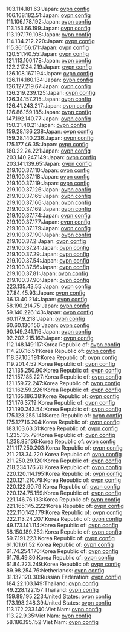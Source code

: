 103.114.181.63:Japan: [ovpn config](vpn/103_114_181_63.ovpn)  
106.168.182.51:Japan: [ovpn config](vpn/106_168_182_51.ovpn)  
111.106.178.192:Japan: [ovpn config](vpn/111_106_178_192.ovpn)  
113.153.66.199:Japan: [ovpn config](vpn/113_153_66_199.ovpn)  
113.197.179.108:Japan: [ovpn config](vpn/113_197_179_108.ovpn)  
114.134.212.220:Japan: [ovpn config](vpn/114_134_212_220.ovpn)  
115.36.156.171:Japan: [ovpn config](vpn/115_36_156_171.ovpn)  
120.51.140.55:Japan: [ovpn config](vpn/120_51_140_55.ovpn)  
121.113.100.178:Japan: [ovpn config](vpn/121_113_100_178.ovpn)  
122.217.34.219:Japan: [ovpn config](vpn/122_217_34_219.ovpn)  
126.108.167.194:Japan: [ovpn config](vpn/126_108_167_194.ovpn)  
126.114.180.134:Japan: [ovpn config](vpn/126_114_180_134.ovpn)  
126.127.219.67:Japan: [ovpn config](vpn/126_127_219_67.ovpn)  
126.219.239.125:Japan: [ovpn config](vpn/126_219_239_125.ovpn)  
126.34.157.215:Japan: [ovpn config](vpn/126_34_157_215.ovpn)  
126.41.243.217:Japan: [ovpn config](vpn/126_41_243_217.ovpn)  
126.86.159.185:Japan: [ovpn config](vpn/126_86_159_185.ovpn)  
147.192.140.77:Japan: [ovpn config](vpn/147_192_140_77.ovpn)  
150.31.40.21:Japan: [ovpn config](vpn/150_31_40_21.ovpn)  
159.28.136.238:Japan: [ovpn config](vpn/159_28_136_238.ovpn)  
159.28.140.236:Japan: [ovpn config](vpn/159_28_140_236.ovpn)  
175.177.46.35:Japan: [ovpn config](vpn/175_177_46_35.ovpn)  
180.22.24.221:Japan: [ovpn config](vpn/180_22_24_221.ovpn)  
203.140.247.149:Japan: [ovpn config](vpn/203_140_247_149.ovpn)  
203.141.139.65:Japan: [ovpn config](vpn/203_141_139_65.ovpn)  
219.100.37.110:Japan: [ovpn config](vpn/219_100_37_110.ovpn)  
219.100.37.118:Japan: [ovpn config](vpn/219_100_37_118.ovpn)  
219.100.37.119:Japan: [ovpn config](vpn/219_100_37_119.ovpn)  
219.100.37.126:Japan: [ovpn config](vpn/219_100_37_126.ovpn)  
219.100.37.165:Japan: [ovpn config](vpn/219_100_37_165.ovpn)  
219.100.37.166:Japan: [ovpn config](vpn/219_100_37_166.ovpn)  
219.100.37.169:Japan: [ovpn config](vpn/219_100_37_169.ovpn)  
219.100.37.174:Japan: [ovpn config](vpn/219_100_37_174.ovpn)  
219.100.37.177:Japan: [ovpn config](vpn/219_100_37_177.ovpn)  
219.100.37.179:Japan: [ovpn config](vpn/219_100_37_179.ovpn)  
219.100.37.190:Japan: [ovpn config](vpn/219_100_37_190.ovpn)  
219.100.37.2:Japan: [ovpn config](vpn/219_100_37_2.ovpn)  
219.100.37.24:Japan: [ovpn config](vpn/219_100_37_24.ovpn)  
219.100.37.29:Japan: [ovpn config](vpn/219_100_37_29.ovpn)  
219.100.37.54:Japan: [ovpn config](vpn/219_100_37_54.ovpn)  
219.100.37.56:Japan: [ovpn config](vpn/219_100_37_56.ovpn)  
219.100.37.81:Japan: [ovpn config](vpn/219_100_37_81.ovpn)  
219.100.37.90:Japan: [ovpn config](vpn/219_100_37_90.ovpn)  
223.135.43.55:Japan: [ovpn config](vpn/223_135_43_55.ovpn)  
27.84.45.93:Japan: [ovpn config](vpn/27_84_45_93.ovpn)  
36.13.40.214:Japan: [ovpn config](vpn/36_13_40_214.ovpn)  
58.190.214.75:Japan: [ovpn config](vpn/58_190_214_75.ovpn)  
59.140.226.143:Japan: [ovpn config](vpn/59_140_226_143.ovpn)  
60.117.9.218:Japan: [ovpn config](vpn/60_117_9_218.ovpn)  
60.60.130.156:Japan: [ovpn config](vpn/60_60_130_156.ovpn)  
90.149.241.116:Japan: [ovpn config](vpn/90_149_241_116.ovpn)  
92.202.215.162:Japan: [ovpn config](vpn/92_202_215_162.ovpn)  
112.148.149.117:Korea Republic of: [ovpn config](vpn/112_148_149_117.ovpn)  
114.207.16.51:Korea Republic of: [ovpn config](vpn/114_207_16_51.ovpn)  
118.37.105.191:Korea Republic of: [ovpn config](vpn/118_37_105_191.ovpn)  
119.201.4.52:Korea Republic of: [ovpn config](vpn/119_201_4_52.ovpn)  
121.135.250.90:Korea Republic of: [ovpn config](vpn/121_135_250_90.ovpn)  
121.157.185.227:Korea Republic of: [ovpn config](vpn/121_157_185_227.ovpn)  
121.159.72.247:Korea Republic of: [ovpn config](vpn/121_159_72_247.ovpn)  
121.162.59.226:Korea Republic of: [ovpn config](vpn/121_162_59_226.ovpn)  
121.165.186.38:Korea Republic of: [ovpn config](vpn/121_165_186_38.ovpn)  
121.176.37.19:Korea Republic of: [ovpn config](vpn/121_176_37_19.ovpn)  
121.190.243.54:Korea Republic of: [ovpn config](vpn/121_190_243_54.ovpn)  
175.123.255.141:Korea Republic of: [ovpn config](vpn/175_123_255_141.ovpn)  
175.127.16.204:Korea Republic of: [ovpn config](vpn/175_127_16_204.ovpn)  
183.103.63.31:Korea Republic of: [ovpn config](vpn/183_103_63_31.ovpn)  
1.235.135.79:Korea Republic of: [ovpn config](vpn/1_235_135_79.ovpn)  
1.238.83.136:Korea Republic of: [ovpn config](vpn/1_238_83_136.ovpn)  
211.117.250.203:Korea Republic of: [ovpn config](vpn/211_117_250_203.ovpn)  
211.213.34.220:Korea Republic of: [ovpn config](vpn/211_213_34_220.ovpn)  
211.250.29.120:Korea Republic of: [ovpn config](vpn/211_250_29_120.ovpn)  
218.234.176.78:Korea Republic of: [ovpn config](vpn/218_234_176_78.ovpn)  
220.120.114.195:Korea Republic of: [ovpn config](vpn/220_120_114_195.ovpn)  
220.121.210.79:Korea Republic of: [ovpn config](vpn/220_121_210_79.ovpn)  
220.122.90.79:Korea Republic of: [ovpn config](vpn/220_122_90_79.ovpn)  
220.124.75.159:Korea Republic of: [ovpn config](vpn/220_124_75_159.ovpn)  
221.146.76.133:Korea Republic of: [ovpn config](vpn/221_146_76_133.ovpn)  
221.165.145.222:Korea Republic of: [ovpn config](vpn/221_165_145_222.ovpn)  
222.110.142.179:Korea Republic of: [ovpn config](vpn/222_110_142_179.ovpn)  
222.113.24.207:Korea Republic of: [ovpn config](vpn/222_113_24_207.ovpn)  
49.173.141.114:Korea Republic of: [ovpn config](vpn/49_173_141_114.ovpn)  
58.150.189.252:Korea Republic of: [ovpn config](vpn/58_150_189_252.ovpn)  
59.7.191.223:Korea Republic of: [ovpn config](vpn/59_7_191_223.ovpn)  
61.101.61.52:Korea Republic of: [ovpn config](vpn/61_101_61_52.ovpn)  
61.74.254.170:Korea Republic of: [ovpn config](vpn/61_74_254_170.ovpn)  
61.79.49.80:Korea Republic of: [ovpn config](vpn/61_79_49_80.ovpn)  
61.84.223.249:Korea Republic of: [ovpn config](vpn/61_84_223_249.ovpn)  
89.98.254.76:Netherlands: [ovpn config](vpn/89_98_254_76.ovpn)  
31.132.120.30:Russian Federation: [ovpn config](vpn/31_132_120_30.ovpn)  
184.22.103.149:Thailand: [ovpn config](vpn/184_22_103_149.ovpn)  
49.228.122.157:Thailand: [ovpn config](vpn/49_228_122_157.ovpn)  
159.89.195.223:United States: [ovpn config](vpn/159_89_195_223.ovpn)  
173.198.248.39:United States: [ovpn config](vpn/173_198_248_39.ovpn)  
113.172.233.140:Viet Nam: [ovpn config](vpn/113_172_233_140.ovpn)  
113.22.9.35:Viet Nam: [ovpn config](vpn/113_22_9_35.ovpn)  
58.186.195.152:Viet Nam: [ovpn config](vpn/58_186_195_152.ovpn)  
